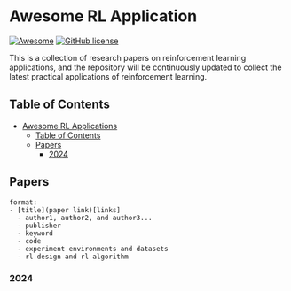 <!-- # awesome-rl-application -->
# Awesome RL Application

[![Awesome](https://cdn.rawgit.com/sindresorhus/awesome/d7305f38d29fed78fa85652e3a63e154dd8e8829/media/badge.svg)](https://github.com/sindresorhus/awesome)  [![GitHub license](https://img.shields.io/github/license/opendilab/awesome-RLHF)](https://github.com/opendilab/awesome-RLHF/blob/main/LICENSE)

This is a collection of research papers on reinforcement learning applications, and the repository will be continuously updated to collect the latest practical applications of reinforcement learning.

## Table of Contents
- [Awesome RL Applications](#awesome-rl-application)
  - [Table of Contents](#table-of-contents)
  - [Papers](#papers)
    - [2024](#2024)

## Papers

```
format:
- [title](paper link)[links]
  - author1, author2, and author3...
  - publisher
  - keyword
  - code
  - experiment environments and datasets
  - rl design and rl algorithm
```

### 2024
